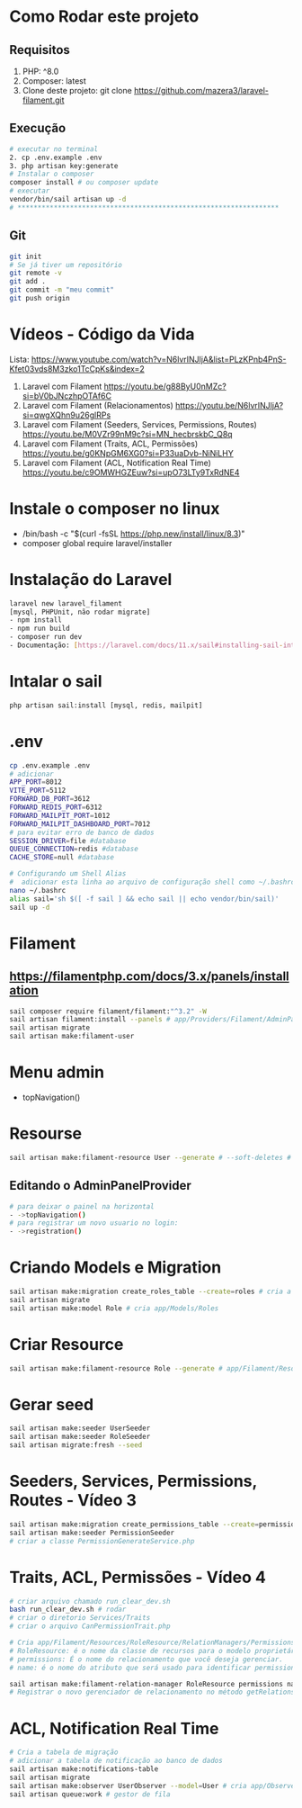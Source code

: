 # Como Rodar este projeto
## Requisitos
1. PHP: ^8.0
2. Composer: latest
3. Clone deste projeto: git clone https://github.com/mazera3/laravel-filament.git

## Execução
```sh
# executar no terminal
2. cp .env.example .env
3. php artisan key:generate
# Instalar o composer
composer install # ou composer update
# executar
vendor/bin/sail artisan up -d
# *****************************************************************
```
## Git
```sh
git init
# Se já tiver um repositório
git remote -v
git add .
git commit -m "meu commit"
git push origin
```
# Vídeos - Código da Vida
Lista: https://www.youtube.com/watch?v=N6lvrINJljA&list=PLzKPnb4PnS-Kfet03vds8M3zko1TcCpKs&index=2
1. Laravel com Filament https://youtu.be/g88ByU0nMZc?si=bV0bJNczhpOTAf6C
2. Laravel com Filament (Relacionamentos) https://youtu.be/N6lvrINJljA?si=qwgXQhn9u26glRPs
3. Laravel com Filament (Seeders, Services, Permissions, Routes) https://youtu.be/M0VZr99nM9c?si=MN_hecbrskbC_Q8q
4. Laravel com Filament (Traits, ACL, Permissões) https://youtu.be/g0KNpGM6XG0?si=P33uaDvb-NiNiLHY
5. Laravel com Filament (ACL, Notification Real Time) https://youtu.be/c9OMWHGZEuw?si=upO73LTy9TxRdNE4

# Instale o composer no linux
* /bin/bash -c "$(curl -fsSL https://php.new/install/linux/8.3)"
* composer global require laravel/installer

#  Instalação do Laravel
```sh
laravel new laravel_filament
[mysql, PHPUnit, não rodar migrate]
- npm install
- npm run build
- composer run dev
- Documentação: [https://laravel.com/docs/11.x/sail#installing-sail-into-existing-applications](Sail)
```
# Intalar o sail
```sh
php artisan sail:install [mysql, redis, mailpit]
```
# .env
```sh
cp .env.example .env
# adicionar
APP_PORT=8012
VITE_PORT=5112
FORWARD_DB_PORT=3612
FORWARD_REDIS_PORT=6312
FORWARD_MAILPIT_PORT=1012
FORWARD_MAILPIT_DASHBOARD_PORT=7012
# para evitar erro de banco de dados
SESSION_DRIVER=file #database
QUEUE_CONNECTION=redis #database
CACHE_STORE=null #database
```
```sh
# Configurando um Shell Alias
#  adicionar esta linha ao arquivo de configuração shell como ~/.bashrc e reinicie o shell.
nano ~/.bashrc
alias sail='sh $([ -f sail ] && echo sail || echo vendor/bin/sail)'
sail up -d
```
# Filament
## https://filamentphp.com/docs/3.x/panels/installation
```sh
sail composer require filament/filament:"^3.2" -W
sail artisan filament:install --panels # app/Providers/Filament/AdminPanelProvider.php
sail artisan migrate
sail artisan make:filament-user
```
# Menu admin
- topNavigation()

# Resourse
```sh
sail artisan make:filament-resource User --generate # --soft-deletes # app/Filament/Resources/UserResource.php
```
## Editando o AdminPanelProvider
```sh
# para deixar o painel na horizontal
- ->topNavigation()
# para registrar um novo usuario no login:
- ->registration() 
```
# Criando Models e Migration
```sh
sail artisan make:migration create_roles_table --create=roles # cria a migration com a tabela roles e duplica para use_roles.
sail artisan migrate
sail artisan make:model Role # cria app/Models/Roles
```
# Criar Resource
```sh
sail artisan make:filament-resource Role --generate # app/Filament/Resources/RoleResource.php
```
# Gerar seed
```sh
sail artisan make:seeder UserSeeder
sail artisan make:seeder RoleSeeder
sail artisan migrate:fresh --seed
```
# Seeders, Services, Permissions, Routes - Vídeo 3
```sh
sail artisan make:migration create_permissions_table --create=permissions # cria a migration com a tabela
sail artisan make:seeder PermissionSeeder
# criar a classe PermissionGenerateService.php
```
# Traits, ACL, Permissões - Vídeo 4
```sh
# criar arquivo chamado run_clear_dev.sh
bash run_clear_dev.sh # rodar
# criar o diretorio Services/Traits
# criar o arquivo CanPermissionTrait.php

# Cria app/Filament/Resources/RoleResource/RelationManagers/PermissionsRelationManager.php
# RoleResource: é o nome da classe de recursos para o modelo proprietário (pai).
# permissions: É o nome do relacionamento que você deseja gerenciar.
# name: é o nome do atributo que será usado para identificar permissions

sail artisan make:filament-relation-manager RoleResource permissions name
# Registrar o novo gerenciador de relacionamento no método getRelations() do recurso RoleResource.php

```
# ACL, Notification Real Time
```sh
# Cria a tabela de migração
# adicionar a tabela de notificação ao banco de dados
sail artisan make:notifications-table
sail artisan migrate
sail artisan make:observer UserObserver --model=User # cria app/Observers/UserObserver.php
sail artisan queue:work # gestor de fila
```